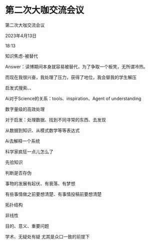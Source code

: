 # 第二次大咖交流会议

第二次大咖交流会议

2023年4月13日

18:13

 

知识焦虑-被替代

Answer：读博期间本身就容易被替代，为了争取一个板凳，无所谓冷热。

而现在我很兴奋，我处理了压力，获得了地位，我会替我的学生解压

启发式搜索、、

Ai对于Science的关系：tools、inspiration、Agent of understanding

数字量级的高效处理

对于启发：处理数据、找到不同寻常的东西、去发现

从数据到知识、从模式数学等等表达式

Ai去解释一个系统

科学家疯狂一点儿怎么了

先验知识

判断是否存伪

事物的发展有起伏、有衰落、有梦想

有些事情做之前要想清楚、有事情投稿前要想清楚

拓扑结构

非线性

目的、意义、重要问题

学术、无疑处有疑 尤其是众口一致的前提下
